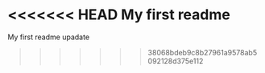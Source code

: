 <<<<<<< HEAD
My first readme
=======
My first readme upadate
>>>>>>> 38068bdeb9c8b27961a9578ab5092128d375e112
